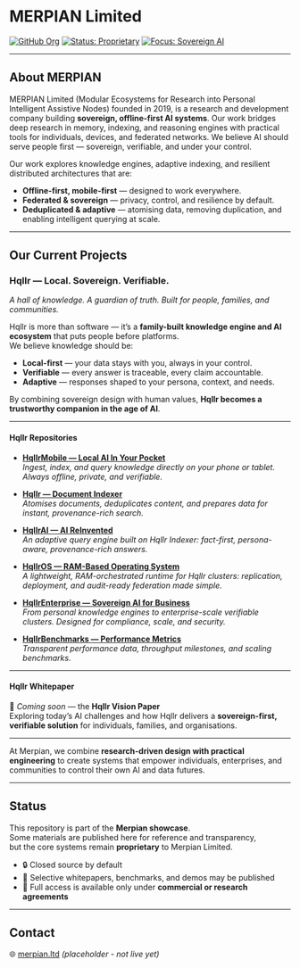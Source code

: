 # MERPIAN Limited

[![GitHub Org](https://img.shields.io/badge/org-Merpian--Limited-black)](https://github.com/ISMPG)
[![Status: Proprietary](https://img.shields.io/badge/status-Proprietary-red)]()
[![Focus: Sovereign AI](https://img.shields.io/badge/focus-Sovereign%20AI-blue)]()

---

## About MERPIAN

MERPIAN Limited (Modular Ecosystems for Research into Personal Intelligent Assistive Nodes) founded in 2019, is a research and development company building **sovereign, offline-first AI systems**. Our work bridges deep research in memory, indexing, and reasoning engines with practical tools for individuals, devices, and federated networks.
We believe AI should serve people first — sovereign, verifiable, and under your control.

Our work explores knowledge engines, adaptive indexing, and resilient distributed architectures that are:

- **Offline-first, mobile-first** — designed to work everywhere.  
- **Federated & sovereign** — privacy, control, and resilience by default.  
- **Deduplicated & adaptive** — atomising data, removing duplication, and enabling intelligent querying at scale.  

---

## Our Current Projects

### Hqllr — Local. Sovereign. Verifiable.

*A hall of knowledge. A guardian of truth. Built for people, families, and communities.*

Hqllr is more than software — it’s a **family-built knowledge engine and AI ecosystem** that puts people before platforms.  
We believe knowledge should be:

- **Local-first** — your data stays with you, always in your control.  
- **Verifiable** — every answer is traceable, every claim accountable.  
- **Adaptive** — responses shaped to your persona, context, and needs.  

By combining sovereign design with human values, **Hqllr becomes a trustworthy companion in the age of AI**.  

---

#### Hqllr Repositories

- [**HqllrMobile — Local AI In Your Pocket**](https://github.com/ISMPG/HqllrMobile)  
  *Ingest, index, and query knowledge directly on your phone or tablet. Always offline, private, and verifiable.*  

- [**Hqllr — Document Indexer**](https://github.com/ISMPG/Hqllr)  
  *Atomises documents, deduplicates content, and prepares data for instant, provenance-rich search.*  

- [**HqllrAI — AI ReInvented**](https://github.com/ISMPG/HqllrAI)  
  *An adaptive query engine built on Hqllr Indexer: fact-first, persona-aware, provenance-rich answers.*  

- [**HqllrOS — RAM-Based Operating System**](https://github.com/ISMPG/HqllrOS)  
  *A lightweight, RAM-orchestrated runtime for Hqllr clusters: replication, deployment, and audit-ready federation made simple.*  

- [**HqllrEnterprise — Sovereign AI for Business**](https://github.com/ISMPG/HqllrEnterprise)  
  *From personal knowledge engines to enterprise-scale verifiable clusters. Designed for compliance, scale, and security.*  

- [**HqllrBenchmarks — Performance Metrics**](https://github.com/ISMPG/HqllrBenchmarks)  
  *Transparent performance data, throughput milestones, and scaling benchmarks.*  

---

#### Hqllr Whitepaper

📄 *Coming soon* — the **Hqllr Vision Paper**  
Exploring today’s AI challenges and how Hqllr delivers a **sovereign-first, verifiable solution** for individuals, families, and organisations.  

---

At Merpian, we combine **research-driven design with practical engineering** to create systems that empower individuals, enterprises, and communities to control their own AI and data futures.


---

## Status

This repository is part of the **Merpian showcase**.  
Some materials are published here for reference and transparency,  
but the core systems remain **proprietary** to Merpian Limited.  

- 🔒 Closed source by default  
- 📄 Selective whitepapers, benchmarks, and demos may be published  
- 💼 Full access is available only under **commercial or research agreements**  

---

## Contact
 
🌐 [merpian.ltd](https://merpian.ltd) *(placeholder - not live yet)*





